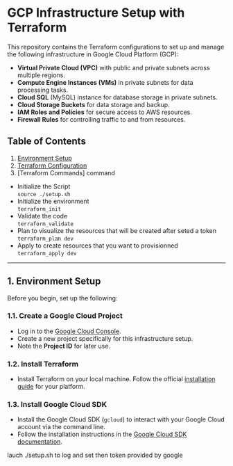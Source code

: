 # GCP Infrastructure Setup with Terraform

This repository contains the Terraform configurations to set up and manage the following infrastructure in Google Cloud Platform (GCP):

- **Virtual Private Cloud (VPC)** with public and private subnets across multiple regions.
- **Compute Engine Instances (VMs)** in private subnets for data processing tasks.
- **Cloud SQL** (MySQL) instance for database storage in private subnets.
- **Cloud Storage Buckets** for data storage and backup.
- **IAM Roles and Policies** for secure access to AWS resources.
- **Firewall Rules** for controlling traffic to and from resources.

## Table of Contents
1. [Environment Setup](setup.sh)
2. [Terraform Configuration](main.tf)
3. [Terraform Commands] command
- Initialize the Script<br>
`source ./setup.sh`
- Initialize the environment<br>
`terraform_init`
- Validate the code<br>
`terraform_validate`
- Plan to visualize the resources that will be created after seted a token<br>
`terraform_plan dev` 
- Apply to create resources that you want to provisionned<br>
`terraform_apply dev`


---

## 1. Environment Setup

Before you begin, set up the following:

### 1.1. **Create a Google Cloud Project**
- Log in to the [Google Cloud Console](https://console.cloud.google.com/).
- Create a new project specifically for this infrastructure setup.
- Note the **Project ID** for later use.

### 1.2. **Install Terraform**
- Install Terraform on your local machine. Follow the official [installation guide](https://learn.hashicorp.com/tutorials/terraform/install-cli) for your platform.

### 1.3. **Install Google Cloud SDK**
- Install the Google Cloud SDK (`gcloud`) to interact with your Google Cloud account via the command line.
- Follow the installation instructions in the [Google Cloud SDK documentation](https://cloud.google.com/sdk/docs/install).


lauch ./setup.sh to log and set then token provided by google
